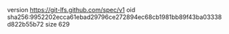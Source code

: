 version https://git-lfs.github.com/spec/v1
oid sha256:9952202ecca61ebad29796ce272894ec68cb1981bb89f43ba03338d822b55b72
size 629
